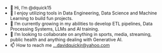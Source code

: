 - 👋 Hi, I’m @dquick15
- 👀 I enjoy utilizing tools in Data Engineering, Data Science and Machine Learning to build fun projects. 
- 🌱 I’m currently growing in my abilities to develop ETL pipelines, Data Processing Systems, LLMs and AI training.
- 💞️ I’m looking to collaborate on anything in sports, media, streaming, public health and anything dealing with Generative AI.
- 📫 How to reach me ...davidquickjr@yahoo.com

<!---
dquick15/dquick15 is a ✨ special ✨ repository because its `README.md` (this file) appears on your GitHub profile.
You can click the Preview link to take a look at your changes.
--->

